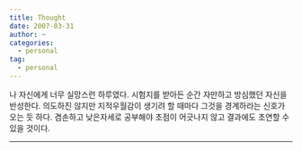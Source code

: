 ```yaml
---
title: Thought
date: 2007-03-31
author: ~
categories:
  - personal
tag:
  - personal
---
```




나 자신에게 너무 실망스런 하루였다. 시험지를 받아든 순간 자만하고 방심했던 자신을 반성한다. 의도하진 않지만 지적우월감이 생기려 할 때마다 그것을 경계하라는 신호가 오는 듯 하다. 겸손하고 낮은자세로 공부해야 초점이 어긋나지 않고 결과에도 초연할 수 있을 것이다.

---



 






